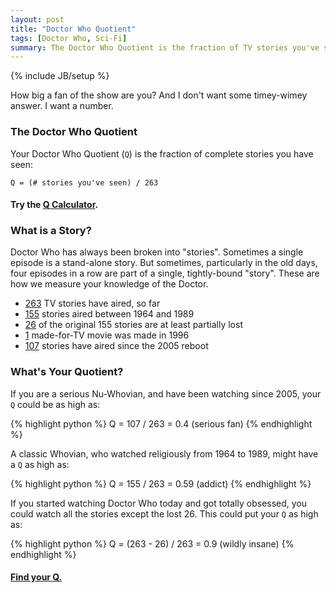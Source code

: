 ```yaml
---
layout: post
title: "Doctor Who Quotient"
tags: [Doctor Who, Sci-Fi]
summary: The Doctor Who Quotient is the fraction of TV stories you've seen. It's a measure of how well you know the Doctor.
---
```

{% include JB/setup %}

How big a fan of the show are you? And I don't want some timey-wimey answer. I want a number.

### The Doctor Who Quotient

Your Doctor Who Quotient (`Q`) is the fraction of complete stories you have seen:

    Q = (# stories you've seen) / 263

#### Try the [Q Calculator](/apps/q.html).

### What is a Story?

Doctor Who has always been broken into "stories". Sometimes a single episode is a stand-alone story. But sometimes, particularly in the old days, four episodes in a row are part of a single, tightly-bound "story". These are how we measure your knowledge of the Doctor.

* [263](https://en.wikipedia.org/wiki/List_of_Doctor_Who_serials#Series_overview) TV stories have aired, so far
* [155](https://en.wikipedia.org/wiki/List_of_Doctor_Who_serials#First_Doctor) stories aired between 1964 and 1989
* [26](https://en.wikipedia.org/wiki/Doctor_Who_missing_episodes) of the original 155 stories are at least partially lost
* [1](https://en.wikipedia.org/wiki/Doctor_Who_%28film%29) made-for-TV movie was made in 1996
* [107](https://en.wikipedia.org/wiki/List_of_Doctor_Who_serials#Ninth_Doctor) stories have aired since the 2005 reboot

### What's Your Quotient?

If you are a serious Nu-Whovian, and have been watching since 2005, your `Q` could be as high as:

{% highlight python %}
Q = 107 / 263 = 0.4  (serious fan)
{% endhighlight %}

A classic Whovian, who watched religiously from 1964 to 1989, might have a `Q` as high as:

{% highlight python %}
Q = 155 / 263 = 0.59  (addict)
{% endhighlight %}

If you started watching Doctor Who today and got totally obsessed, you could watch all the stories except the lost 26. This could put your `Q` as high as:

{% highlight python %}
Q = (263 - 26) / 263 = 0.9  (wildly insane)
{% endhighlight %}

#### [Find  your Q.](/apps/q.html)
<br/>
